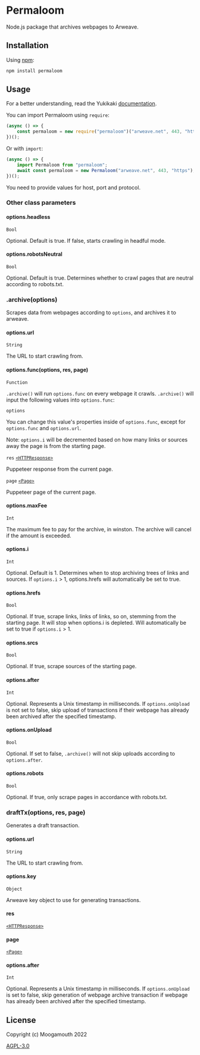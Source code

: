 # Permaloom
Node.js package that archives webpages to Arweave.

## Installation
Using [npm](https://www.npmjs.com/):

```bash
npm install permaloom
```

## Usage

For a better understanding, read the Yukikaki [documentation](https://github.com/Moogamouth/Yukikaki#readme).

You can import Permaloom using `require`:
```js
(async () => {
    const permaloom = new require("permaloom")("arweave.net", 443, "https");
})();
```

Or with `import`:
```js
(async () => {
    import Permaloom from "permaloom";
    await const permaloom = new Permaloom("arweave.net", 443, "https");
})();
```

You need to provide values for host, port and protocol.

### Other class parameters

#### options.headless
`Bool`

Optional. Default is true. If false, starts crawling in headful mode.

#### options.robotsNeutral

`Bool`

Optional. Default is true. Determines whether to crawl pages that are neutral according to robots.txt.

### .archive(options)
Scrapes data from webpages according to `options`, and archives it to arweave.

#### options.url
`String`

The URL to start crawling from.

#### options.func(options, res, page)
`Function`

`.archive()` will run `options.func` on every webpage it crawls. `.archive()` will input the following values into `options.func`:

`options`

You can change this value's properties inside of `options.func`, except for `options.func` and `options.url`.

Note: `options.i` will be decremented based on how many links or sources away the page is from the starting page.

`res`
[`<HTTPResponse>`](https://pptr.dev/api/puppeteer.httpresponse)

Puppeteer response from the current page.

`page`
[`<Page>`](https://pptr.dev/api/puppeteer.page)

Puppeteer page of the current page.

#### options.maxFee
`Int`

The maximum fee to pay for the archive, in winston. The archive will cancel if the amount is exceeded.

#### options.i
`Int`

Optional. Default is 1. Determines when to stop archiving trees of links and sources. If `options.i` > 1, options.hrefs will automatically be set to true.

#### options.hrefs
`Bool`

Optional. If true, scrape links, links of links, so on, stemming from the starting page. It will stop when options.i is depleted. Will automatically be set to true if `options.i` > 1.

#### options.srcs
`Bool`

Optional. If true, scrape sources of the starting page.

#### options.after
`Int`

Optional. Represents a Unix timestamp in milliseconds. If `options.onUpload` is not set to false, skip upload of transactions if their webpage has already been archived after the specified timestamp.

#### options.onUpload
`Bool`

Optional. If set to false, `.archive()` will not skip uploads according to `options.after`.

#### options.robots
`Bool`

Optional. If true, only scrape pages in accordance with robots.txt.

### draftTx(options, res, page)
Generates a draft transaction.

#### options.url
`String`

The URL to start crawling from.

#### options.key
`Object`

Arweave key object to use for generating transactions.

#### res
[`<HTTPResponse>`](https://pptr.dev/api/puppeteer.httpresponse)

#### page
[`<Page>`](https://pptr.dev/api/puppeteer.page)

#### options.after
`Int`

Optional. Represents a Unix timestamp in milliseconds. If `options.onUpload` is set to false, skip generation of webpage archive transaction if webpage has already been archived after the specified timestamp.

## License

Copyright (c) Moogamouth 2022

[AGPL-3.0](https://choosealicense.com/licenses/agpl-3.0/)
